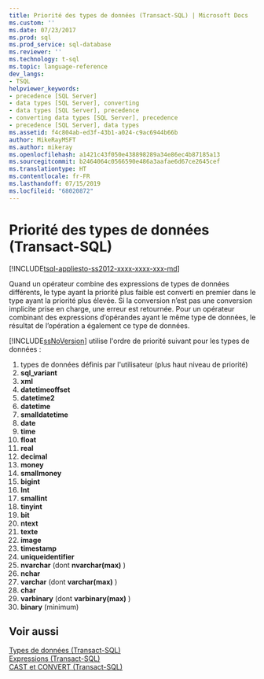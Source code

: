 ```yaml
---
title: Priorité des types de données (Transact-SQL) | Microsoft Docs
ms.custom: ''
ms.date: 07/23/2017
ms.prod: sql
ms.prod_service: sql-database
ms.reviewer: ''
ms.technology: t-sql
ms.topic: language-reference
dev_langs:
- TSQL
helpviewer_keywords:
- precedence [SQL Server]
- data types [SQL Server], converting
- data types [SQL Server], precedence
- converting data types [SQL Server], precedence
- precedence [SQL Server], data types
ms.assetid: f4c804ab-ed3f-43b1-a024-c9ac6944b66b
author: MikeRayMSFT
ms.author: mikeray
ms.openlocfilehash: a1421c43f050e438898289a34e86ec4b87185a13
ms.sourcegitcommit: b2464064c0566590e486a3aafae6d67ce2645cef
ms.translationtype: HT
ms.contentlocale: fr-FR
ms.lasthandoff: 07/15/2019
ms.locfileid: "68020872"
---
```

# <a name="data-type-precedence-transact-sql"></a>Priorité des types de données (Transact-SQL)
[!INCLUDE[tsql-appliesto-ss2012-xxxx-xxxx-xxx-md](../../includes/tsql-appliesto-ss2012-xxxx-xxxx-xxx-md.md)]

Quand un opérateur combine des expressions de types de données différents, le type ayant la priorité plus faible est converti en premier dans le type ayant la priorité plus élevée. Si la conversion n’est pas une conversion implicite prise en charge, une erreur est retournée. Pour un opérateur combinant des expressions d’opérandes ayant le même type de données, le résultat de l’opération a également ce type de données.
  
[!INCLUDE[ssNoVersion](../../includes/ssnoversion-md.md)] utilise l'ordre de priorité suivant pour les types de données :
  
1.  types de données définis par l'utilisateur (plus haut niveau de priorité)  
1.  **sql_variant**  
1.  **xml**  
1.  **datetimeoffset**  
1.  **datetime2**  
1.  **datetime**  
1.  **smalldatetime**  
1.  **date**  
1. **time**  
1. **float**  
1. **real**  
1. **decimal**  
1. **money**  
1. **smallmoney**  
1. **bigint**  
1. **Int**  
1. **smallint**  
1. **tinyint**  
1. **bit**  
1. **ntext**  
1. **texte**  
1. **image**  
1. **timestamp**  
1. **uniqueidentifier**  
1. **nvarchar** (dont **nvarchar(max)** )  
1. **nchar**  
1. **varchar** (dont **varchar(max)** )  
1. **char**  
1. **varbinary** (dont **varbinary(max)** )  
1. **binary** (minimum)  
  
## <a name="see-also"></a>Voir aussi
[Types de données &#40;Transact-SQL&#41;](../../t-sql/data-types/data-types-transact-sql.md)  
[Expressions &#40;Transact-SQL&#41;](../../t-sql/language-elements/expressions-transact-sql.md)  
[CAST et CONVERT &#40;Transact-SQL&#41;](../../t-sql/functions/cast-and-convert-transact-sql.md)
  